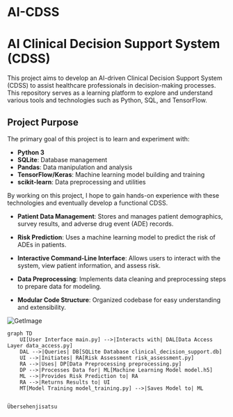 # AI-CDSS

# AI Clinical Decision Support System (CDSS)

This project aims to develop an AI-driven Clinical Decision Support System (CDSS) to assist healthcare professionals in decision-making processes. This repository serves as a learning platform to explore and understand various tools and technologies such as Python, SQL, and TensorFlow.

## Project Purpose

The primary goal of this project is to learn and experiment with:

- **Python 3**
- **SQLite**: Database management
- **Pandas**: Data manipulation and analysis
- **TensorFlow/Keras**: Machine learning model building and training
- **scikit-learn**: Data preprocessing and utilities



By working on this project, I hope to gain hands-on experience with these technologies and eventually develop a functional CDSS.


- **Patient Data Management**: Stores and manages patient demographics, survey results, and adverse drug event (ADE) records.

- **Risk Prediction**: Uses a machine learning model to predict the risk of ADEs in patients.

- **Interactive Command-Line Interface**: Allows users to interact with the system, view patient information, and assess risk.

- **Data Preprocessing**: Implements data cleaning and preprocessing steps to prepare data for modeling.

- **Modular Code Structure**: Organized codebase for easy understanding and extensibility.



![GetImage](https://github.com/user-attachments/assets/2cc4101e-54b5-4b97-99b7-212758295f8b)
```mermaid
graph TD
    UI[User Interface main.py] -->|Interacts with| DAL[Data Access Layer data_access.py]
    DAL -->|Queries| DB[SQLite Database clinical_decision_support.db]
    UI -->|Initiates| RA[Risk Assessment risk_assessment.py]
    RA -->|Uses| DP[Data Preprocessing preprocessing.py]
    DP -->|Processes Data for| ML[Machine Learning Model model.h5]
    ML -->|Provides Risk Prediction to| RA
    RA -->|Returns Results to| UI
    MT[Model Training model_training.py] -->|Saves Model to| ML


Übersehenjisatsu
